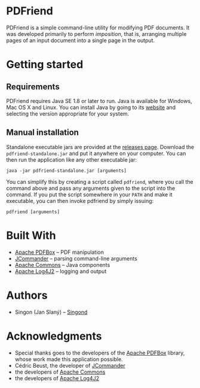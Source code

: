 PDFriend
========

PDFriend is a simple command-line utility for modifying PDF documents.
It was developed primarily to perform _imposition_, that is, arranging
multiple pages of an input document into a single page in the output.

Getting started
===============

Requirements
------------

PDFriend requires Java SE 1.8 or later to run.
Java is available for Windows, Mac OS X and Linux.
You can install Java by going to its
[website](https://java.com/en/download/manual.jsp)
and selecting the version appropriate for your system.

Manual installation
-------------------
Standalone executable jars are provided at the
[releases page](https://github.com/Singond/PDFriend/releases).
Download the `pdfriend-standalone.jar` and put it anywhere on your computer.
You can then run the application like any other executable jar:

```
java -jar pdfriend-standalone.jar [arguments]
```

You can simplify this by creating a script called `pdfriend`,
where you call the command above and pass any arguments given
to the script into the command.
If you put the script somewhere in your `PATH` and make it executable,
you can then invoke pdfriend by simply issuing:

```
pdfriend [arguments]
```

Built With
===============

 - [Apache PDFBox](https://pdfbox.apache.org/)
   – PDF manipulation
 - [JCommander](http://jcommander.org/)
   – parsing command-line arguments
 - [Apache Commons](http://commons.apache.org/)
   – Java components
 - [Apache Log4J2](https://logging.apache.org/log4j/2.x/)
   – logging and output

Authors
=======

 - Singon (Jan Slaný) – [Singond](https://github.com/Singond)

Acknowledgments
===============

 - Special thanks goes to the developers of the
   [Apache PDFBox](https://pdfbox.apache.org/) library,
   whose work made this application possible.
 - Cédric Beust, the developer of [JCommander](http://jcommander.org/)
 - the developers of [Apache Commons](http://commons.apache.org/)
 - the developers of [Apache Log4J2](https://logging.apache.org/log4j/2.x/)
 